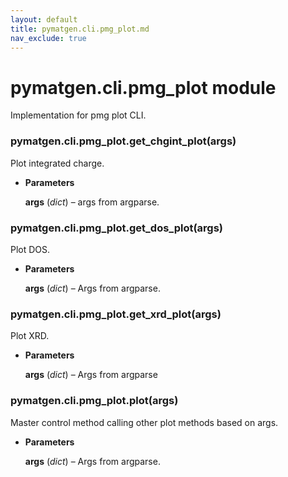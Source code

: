 ```yaml
---
layout: default
title: pymatgen.cli.pmg_plot.md
nav_exclude: true
---
```


# pymatgen.cli.pmg_plot module

Implementation for pmg plot CLI.


### pymatgen.cli.pmg_plot.get_chgint_plot(args)
Plot integrated charge.


* **Parameters**

    **args** (*dict*) – args from argparse.



### pymatgen.cli.pmg_plot.get_dos_plot(args)
Plot DOS.


* **Parameters**

    **args** (*dict*) – Args from argparse.



### pymatgen.cli.pmg_plot.get_xrd_plot(args)
Plot XRD.


* **Parameters**

    **args** (*dict*) – Args from argparse



### pymatgen.cli.pmg_plot.plot(args)
Master control method calling other plot methods based on args.


* **Parameters**

    **args** (*dict*) – Args from argparse.